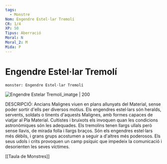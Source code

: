 ```yaml
---
tags:
  - Monstre
Nom: Engendre Estel·lar Tremolí
CR: 1/4
XP: 50
Tipus: Aberració
Moral: N
Moral_2: M
Mida: P
---
```

# Engendre Estel·lar Tremolí

```statblock
monster: Engendre Estel·lar Tremolí
```

![Engendre Estelar Tremolí_imatge | 200](https://www.aidedd.org/dnd/images/star-spawn-grue.jpg)

DESCRIPCIÓ: 
Ancians Malignes viuen en plans allunyats del Material, sense poder sortir d'ells per diversos motius. Els engendres estel·lars són heralds, servents, soldats o tinents d'aquests Malignes, amb formes capaces de viatjar al Pla Material. Cultistes i bruixots els invoquen quan les condicions astronòmiques són les adequades. Els tremolins tenen llargs ullals però sense llavis, de mirada folla i llargs braços. Són els engendres estel·lars més dèbils, i grans grups acostumen a seguir a d'altres més poderosos. Els seus udols i crits provoquen un camp psíquic que impedeix la comunicació i desorienten les seves víctimes.

[[Taula de Monstres]]